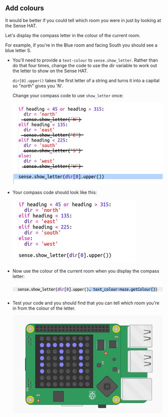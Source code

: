 ## Add colours

It would be better if you could tell which room you were in just by looking at the Sense HAT.

Let's display the compass letter in the colour of the current room.

For example, if you're in the Blue room and facing South you should see a blue letter S.

+ You'll need to provide a `text-colour` to `sense.show_letter`. Rather than do that four times, change the code to use the dir variable to work out the letter to show on the Sense HAT.
    
    `dir[0].upper()` takes the first letter of a string and turns it into a capital so "north" gives you 'N'.
    
    Change your compass code to use `show_letter` once:
    
    ![스크린샷](images/compass-upper.png)

+ Your compass code should look like this:
    
    ![스크린샷](images/compass-upper-done.png)

+ Now use the colour of the current room when you display the compass letter:
    
    ![스크린샷](images/compass-colour.png)

+ Test your code and you should find that you can tell which room you're in from the colour of the letter.
    
    ![스크린샷](images/compass-colour-east.png)
